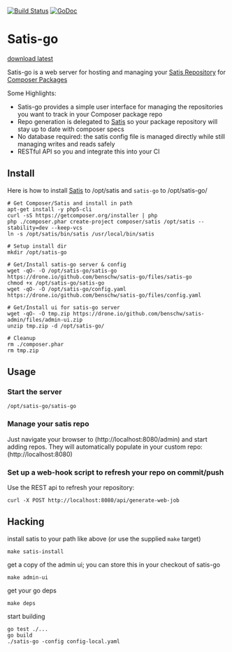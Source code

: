 [![Build Status](https://drone.io/github.com/benschw/satis-go/status.png)](https://drone.io/github.com/benschw/satis-go/latest)
[![GoDoc](http://godoc.org/github.com/benschw/satis-go?status.png)](http://godoc.org/github.com/benschw/satis-go)


# Satis-go
[download latest](https://drone.io/github.com/benschw/satis-go/files/satis-go)

Satis-go is a web server for hosting and managing your [Satis Repository](https://github.com/composer/satis) for [Composer Packages](https://getcomposer.org/)

Some Highlights:
* Satis-go provides a simple user interface for managing the repositories you want to track in your Composer package repo
* Repo generation is delegated to [Satis](https://github.com/composer/satis) so your package repository will stay up to date with composer specs
* No database required: the satis config file is managed directly while still managing writes and reads safely
* RESTful API so you and integrate this into your CI




## Install
Here is how to install [Satis](https://github.com/composer/satis) to /opt/satis and `satis-go` to /opt/satis-go/
	
	# Get Composer/Satis and install in path
	apt-get install -y php5-cli
	curl -sS https://getcomposer.org/installer | php
	php ./composer.phar create-project composer/satis /opt/satis --stability=dev --keep-vcs
	ln -s /opt/satis/bin/satis /usr/local/bin/satis
	
	# Setup install dir
	mkdir /opt/satis-go

	# Get/Install satis-go server & config
	wget -qO- -O /opt/satis-go/satis-go https://drone.io/github.com/benschw/satis-go/files/satis-go 
	chmod +x /opt/satis-go/satis-go
	wget -qO- -O /opt/satis-go/config.yaml https://drone.io/github.com/benschw/satis-go/files/config.yaml

	# Get/Install ui for satis-go server
	wget -qO- -O tmp.zip https://drone.io/github.com/benschw/satis-admin/files/admin-ui.zip
	unzip tmp.zip -d /opt/satis-go/

	# Cleanup
	rm ./composer.phar
	rm tmp.zip


## Usage

### Start the server

	/opt/satis-go/satis-go

### Manage your satis repo

Just navigate your browser to (http://localhost:8080/admin) and start adding repos. They will automatically populate in your custom repo: (http://localhost:8080)

### Set up a web-hook script to refresh your repo on commit/push

Use the REST api to refresh your repository:

	curl -X POST http://localhost:8080/api/generate-web-job


## Hacking

install satis to your path like above (or use the supplied `make` target)

	make satis-install

get a copy of the admin ui; you can store this in your checkout of satis-go

	make admin-ui

get your go deps

	make deps

start building

	go test ./...
	go build
	./satis-go -config config-local.yaml
